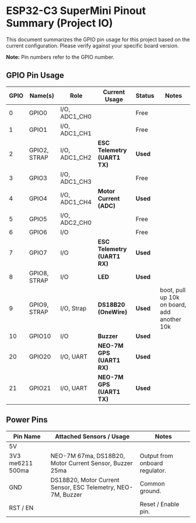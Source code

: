 # ESP32-C3 SuperMini Pinout Summary (Project IO)

This document summarizes the GPIO pin usage for this project based on the current configuration. Please verify against your specific board version.

**Note:** Pin numbers refer to the GPIO number.

## GPIO Pin Usage

| GPIO | Name(s)      | Role          | Current Usage                | Status   | Notes                                       |
| ---- | ------------ | ------------- | ---------------------------- | -------- | ------------------------------------------- |
| 0    | GPIO0        | I/O, ADC1_CH0 |                              | Free     |                                             |
| 1    | GPIO1        | I/O, ADC1_CH1 |                              | Free     |                                             |
| 2    | GPIO2, STRAP | I/O, ADC1_CH2 | **ESC Telemetry (UART1 TX)** | **Used** |                                             |
| 3    | GPIO3        | I/O, ADC1_CH3 |                              | Free     |                                             |
| 4    | GPIO4        | I/O, ADC1_CH4 | **Motor Current (ADC)**      | **Used** |                                             |
| 5    | GPIO5        | I/O, ADC2_CH0 |                              | Free     |                                             |
| 6    | GPIO6        | I/O           |                              | Free     |                                             |
| 7    | GPIO7        | I/O           | **ESC Telemetry (UART1 RX)** | **Used** |                                             |
| 8    | GPIO8, STRAP | I/O           | **LED**                      | **Used** |                                             |
| 9    | GPIO9, STRAP | I/O, Strap    | **DS18B20 (OneWire)**        | **Used** | boot, pull up 10k on board, add another 10k |
| 10   | GPIO10       | I/O           | **Buzzer**                   | **Used** |                                             |
| 20   | GPIO20       | I/O, UART     | **NEO-7M GPS (UART1 RX)**    | **Used** |                                             |
| 21   | GPIO21       | I/O, UART     | **NEO-7M GPS (UART1 TX)**    | **Used** |                                             |

## Power Pins

| Pin Name         | Attached Sensors / Usage                                     | Notes                          |
| ---------------- | ------------------------------------------------------------ | ------------------------------ |
| 5V               |                                                              |                                |
| 3V3 me6211 500ma | NEO-7M 67ma, DS18B20, Motor Current Sensor, Buzzer 25ma      | Output from onboard regulator. |
| GND              | DS18B20, Motor Current Sensor, ESC Telemetry, NEO-7M, Buzzer | Common ground.                 |
| RST / EN         |                                                              | Reset / Enable pin.            |
